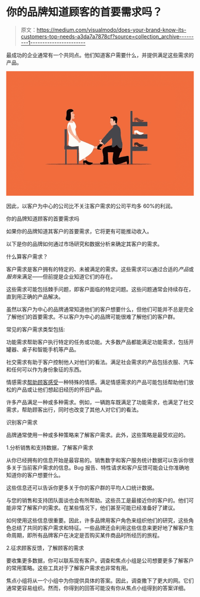 # 你的品牌知道顾客的首要需求吗？

> 原文：<https://medium.com/visualmodo/does-your-brand-know-its-customers-top-needs-a3da7a7878cf?source=collection_archive---------1----------------------->

最成功的企业通常有一个共同点。他们知道客户需要什么，并提供满足这些需求的产品。

![](img/e3970493fce33dbb3694956d140ea4c2.png)

因此，以客户为中心的公司比不关注客户需求的公司平均多 60%的利润。

你的品牌知道顾客的首要需求吗

如果你的品牌知道其客户的首要需求，它将更有可能推动收入。

以下是你的品牌如何通过市场研究和数据分析来确定其客户的需求。

什么算客户需求？

客户需求是客户拥有的特定的、未被满足的需求。这些需求可以通过合适的*产品*或*服务*来满足——但前提是企业知道它们的存在。

这些需求可能包括棘手问题，即客户面临的特定问题。这些问题通常会持续存在，直到用正确的产品解决。

虽然以客户为中心的品牌通常知道他们的客户想要什么，但他们可能并不总是完全了解他们的首要需求。不以客户为中心的品牌可能很难了解他们的客户群。

常见的客户需求类型包括:

功能需求帮助客户执行特定的任务或功能。大多数产品都能满足功能需求，包括开罐器、桌子和智能手机等产品。

社交需求有助于客户控制他人对他们的看法。满足社会需求的产品包括衣服、汽车和任何可以作为身份象征的东西。

情感需求[帮助顾客感受](https://visualmodo.com/how-does-seo-technology-help-in-building-your-brand-online/)一种特殊的情感。满足情感需求的产品可能包括帮助他们放松的产品或让他们想起旧经历的怀旧产品。

许多产品满足一种或多种需求。例如，一辆跑车既满足了功能需求，也满足了社交需求，帮助顾客出行，同时也改变了其他人对它们的看法。

识别客户需求

品牌通常使用一种或多种策略来了解客户需求。此外，这些策略是最受欢迎的。

1.分析销售和支持数据，了解客户需求

从你已经拥有的信息开始是最容易的。销售数字和客户服务统计数据可以告诉你很多关于当前客户需求的信息。Bug 报告、特性请求和客户反馈可能会让你准确地知道你的客户想要什么。

这些信息还可以告诉你更多关于你的客户群的平均人口统计数据。

与您的销售和支持团队面谈也会有所帮助。这些员工是最接近你的客户的。他们可能非常了解客户的需求。在某些情况下，他们甚至可能已经准备好了建议。

如何使用这些信息很重要。因此，许多品牌用客户角色来组织他们的研究，这些角色总结了共同的客户需求和特征。一些品牌还会利用这些信息来更好地了解客户生命周期，即所有品牌客户在决定是否购买某件商品时所经历的旅程。

2.征求顾客反馈，了解顾客的需求

要收集更多数据，你可以联系现有客户。调查和焦点小组是公司想要更多了解客户的常用策略。这些工具对于了解客户需求也非常有用。

焦点小组将从一个小组中为你提供具体的答案。因此，调查撒下了更大的网。它们通常更容易组织。然而，你得到的回答可能没有你从焦点小组得到的答案详细。